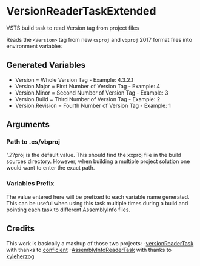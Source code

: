 # VersionReaderTaskExtended
VSTS build task to read Version tag from project files

Reads the `<Version>` tag from new `csproj` and `vbproj` 2017 format files into environment variables

## Generated Variables

* Version = Whole Version Tag - Example: 4.3.2.1
* Version.Major = First Number of Version Tag  - Example: 4
* Version.Minor = Second Number of Version Tag  - Example: 3
* Version.Build = Third Number of Version Tag  - Example: 2
* Version.Revision = Fourth Number of Version Tag  - Example: 1

## Arguments

### Path to .cs/vbproj
".??proj is the default value. This should find the xxproj file in the build sources directory. However, when building a multiple project solution one would want to enter the exact path.

### Variables Prefix
The value entered here will be prefixed to each variable name generated. This can be useful when using this task multiple times during a build and pointing each task to different AssemblyInfo files.

## Credits
This work is basically a mashup of those two projects:
-[versionReaderTask](https://github.com/conficient/versionReaderTask) with thanks to [conficient](https://github.com/conficient)
-[AssemblyInfoReaderTask](https://github.com/kyleherzog/AssemblyInfoReaderTask) with thanks to [kyleherzog](https://github.com/kyleherzog)
